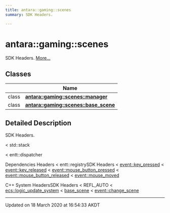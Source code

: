 ```yaml
---
title: antara::gaming::scenes
summary: SDK Headers.  

---
```


# antara::gaming::scenes




SDK Headers.  [More...](#detailed-description)






## Classes

|                | Name           |
| -------------- | -------------- |
| class | **[antara::gaming::scenes::manager](Classes/classantara_1_1gaming_1_1scenes_1_1manager.md)**  |
| class | **[antara::gaming::scenes::base_scene](Classes/classantara_1_1gaming_1_1scenes_1_1base__scene.md)**  |






## Detailed Description

SDK Headers. 

























< std::stack

< entt::dispatcher

Dependencies Headers < entt::registrySDK Headers < [event::key_pressed](Classes/structantara_1_1gaming_1_1event_1_1key__pressed.md) < [event::key_released](Classes/structantara_1_1gaming_1_1event_1_1key__released.md) < [event::mouse_button_pressed](Classes/structantara_1_1gaming_1_1event_1_1mouse__button__pressed.md) < [event::mouse_button_released](Classes/structantara_1_1gaming_1_1event_1_1mouse__button__released.md) < [event::mouse_moved](Classes/structantara_1_1gaming_1_1event_1_1mouse__moved.md)

C++ System HeadersSDK Headers < REFL_AUTO < [ecs::logic_update_system](Namespaces/namespaceantara_1_1gaming_1_1ecs.md#typedef-logic_update_system) < [base_scene](Classes/classantara_1_1gaming_1_1scenes_1_1base__scene.md) < [event::change_scene](Classes/structantara_1_1gaming_1_1event_1_1change__scene.md)








-------------------------------

Updated on 18 March 2020 at 16:54:33 AKDT